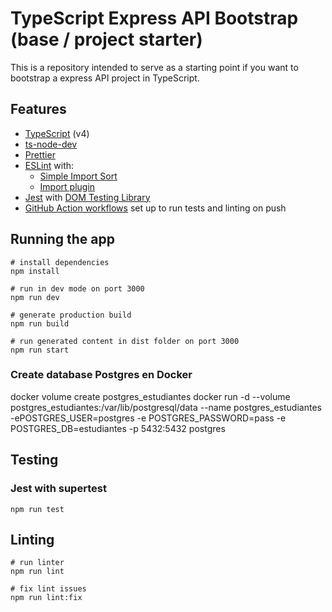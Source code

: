 # TypeScript Express API Bootstrap (base / project starter)

This is a repository intended to serve as a starting point if you want to bootstrap a express API project in TypeScript.

## Features

- [TypeScript](https://www.typescriptlang.org/) (v4)
- [ts-node-dev](https://github.com/wclr/ts-node-dev)
- [Prettier](https://prettier.io/)
- [ESLint](https://eslint.org/) with:
  - [Simple Import Sort](https://github.com/lydell/eslint-plugin-simple-import-sort/)
  - [Import plugin](https://github.com/benmosher/eslint-plugin-import/)
- [Jest](https://jestjs.io) with [DOM Testing Library](https://testing-library.com/docs/dom-testing-library/intro)
- [GitHub Action workflows](https://github.com/features/actions) set up to run tests and linting on push

## Running the app

```
# install dependencies
npm install

# run in dev mode on port 3000
npm run dev

# generate production build
npm run build

# run generated content in dist folder on port 3000
npm run start
```

### Create database Postgres en Docker
docker volume create postgres_estudiantes
docker run -d --volume postgres_estudiantes:/var/lib/postgresql/data --name postgres_estudiantes -ePOSTGRES_USER=postgres  -e POSTGRES_PASSWORD=pass -e POSTGRES_DB=estudiantes -p 5432:5432 postgres

## Testing

### Jest with supertest

```
npm run test
```

## Linting

```
# run linter
npm run lint

# fix lint issues
npm run lint:fix
```
